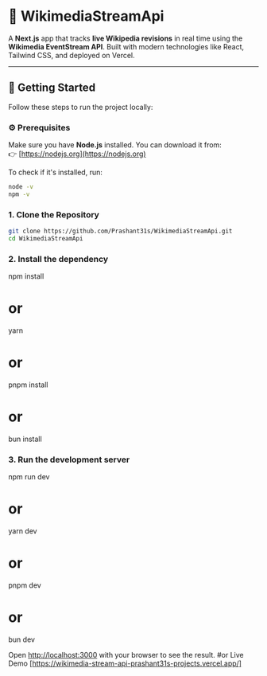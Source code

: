 # 📡 WikimediaStreamApi

A **Next.js** app that tracks **live Wikipedia revisions** in real time using the **Wikimedia EventStream API**. Built with modern technologies like React, Tailwind CSS, and deployed on Vercel.

---

## 🚀 Getting Started

Follow these steps to run the project locally:

### ⚙️ Prerequisites

Make sure you have **Node.js** installed. You can download it from:  
👉 [https://nodejs.org](https://nodejs.org)

To check if it's installed, run:

```bash
node -v
npm -v

```
### 1. Clone the Repository

```bash
git clone https://github.com/Prashant31s/WikimediaStreamApi.git
cd WikimediaStreamApi

```
### 2. Install the dependency
npm install
# or
yarn
# or
pnpm install
# or
bun install

### 3. Run the development server
npm run dev
# or
yarn dev
# or
pnpm dev
# or
bun dev

Open [http://localhost:3000](http://localhost:3000) with your browser to see the result.
#or 
Live Demo [https://wikimedia-stream-api-prashant31s-projects.vercel.app/] 

